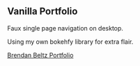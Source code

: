 ## Vanilla Portfolio

Faux single page navigation on desktop.

Using my own bokehfy library for extra flair.

[Brendan Beltz Portfolio](http://www.brendanbeltz.com)